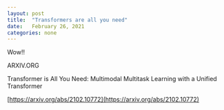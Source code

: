 ```yaml
---
layout: post
title:  "Transformers are all you need"
date:   February 26, 2021
categories: none
---
```


Wow!! 

ARXIV.ORG

Transformer is All You Need: Multimodal Multitask Learning with a Unified Transformer





[https://arxiv.org/abs/2102.10772](https://arxiv.org/abs/2102.10772)



 

